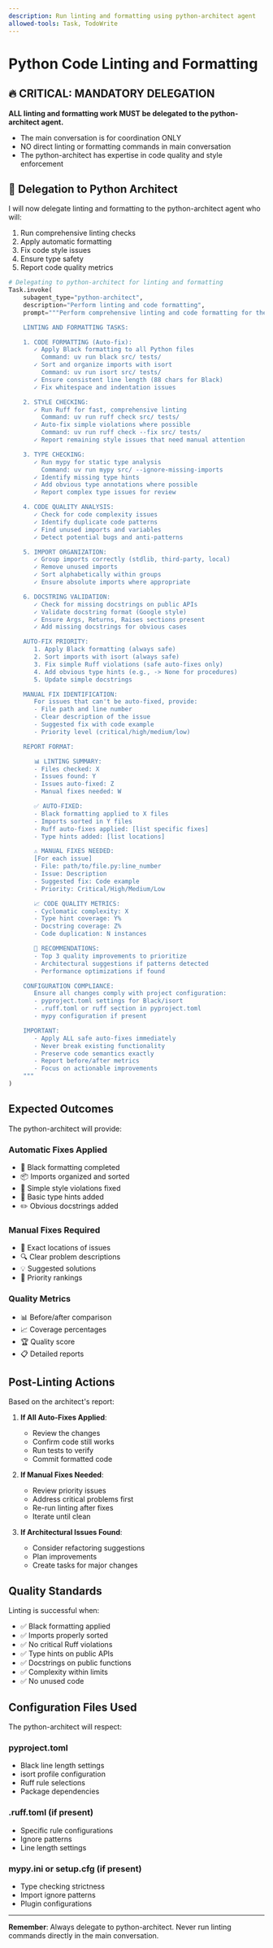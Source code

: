 ```yaml
---
description: Run linting and formatting using python-architect agent
allowed-tools: Task, TodoWrite
---
```


# Python Code Linting and Formatting

## 🔥 CRITICAL: MANDATORY DELEGATION

**ALL linting and formatting work MUST be delegated to the python-architect agent.**
- The main conversation is for coordination ONLY
- NO direct linting or formatting commands in main conversation
- The python-architect has expertise in code quality and style enforcement

## 🎯 Delegation to Python Architect

I will now delegate linting and formatting to the python-architect agent who will:
1. Run comprehensive linting checks
2. Apply automatic formatting
3. Fix code style issues
4. Ensure type safety
5. Report code quality metrics

```python
# Delegating to python-architect for linting and formatting
Task.invoke(
    subagent_type="python-architect",
    description="Perform linting and code formatting",
    prompt="""Perform comprehensive linting and code formatting for the project.

    LINTING AND FORMATTING TASKS:

    1. CODE FORMATTING (Auto-fix):
       ✓ Apply Black formatting to all Python files
         Command: uv run black src/ tests/
       ✓ Sort and organize imports with isort
         Command: uv run isort src/ tests/
       ✓ Ensure consistent line length (88 chars for Black)
       ✓ Fix whitespace and indentation issues

    2. STYLE CHECKING:
       ✓ Run Ruff for fast, comprehensive linting
         Command: uv run ruff check src/ tests/
       ✓ Auto-fix simple violations where possible
         Command: uv run ruff check --fix src/ tests/
       ✓ Report remaining style issues that need manual attention

    3. TYPE CHECKING:
       ✓ Run mypy for static type analysis
         Command: uv run mypy src/ --ignore-missing-imports
       ✓ Identify missing type hints
       ✓ Add obvious type annotations where possible
       ✓ Report complex type issues for review

    4. CODE QUALITY ANALYSIS:
       ✓ Check for code complexity issues
       ✓ Identify duplicate code patterns
       ✓ Find unused imports and variables
       ✓ Detect potential bugs and anti-patterns

    5. IMPORT ORGANIZATION:
       ✓ Group imports correctly (stdlib, third-party, local)
       ✓ Remove unused imports
       ✓ Sort alphabetically within groups
       ✓ Ensure absolute imports where appropriate

    6. DOCSTRING VALIDATION:
       ✓ Check for missing docstrings on public APIs
       ✓ Validate docstring format (Google style)
       ✓ Ensure Args, Returns, Raises sections present
       ✓ Add missing docstrings for obvious cases

    AUTO-FIX PRIORITY:
       1. Apply Black formatting (always safe)
       2. Sort imports with isort (always safe)
       3. Fix simple Ruff violations (safe auto-fixes only)
       4. Add obvious type hints (e.g., -> None for procedures)
       5. Update simple docstrings

    MANUAL FIX IDENTIFICATION:
       For issues that can't be auto-fixed, provide:
       - File path and line number
       - Clear description of the issue
       - Suggested fix with code example
       - Priority level (critical/high/medium/low)

    REPORT FORMAT:

       📊 LINTING SUMMARY:
       - Files checked: X
       - Issues found: Y
       - Issues auto-fixed: Z
       - Manual fixes needed: W

       ✅ AUTO-FIXED:
       - Black formatting applied to X files
       - Imports sorted in Y files
       - Ruff auto-fixes applied: [list specific fixes]
       - Type hints added: [list locations]

       ⚠️ MANUAL FIXES NEEDED:
       [For each issue]
       - File: path/to/file.py:line_number
       - Issue: Description
       - Suggested fix: Code example
       - Priority: Critical/High/Medium/Low

       📈 CODE QUALITY METRICS:
       - Cyclomatic complexity: X
       - Type hint coverage: Y%
       - Docstring coverage: Z%
       - Code duplication: N instances

       🎯 RECOMMENDATIONS:
       - Top 3 quality improvements to prioritize
       - Architectural suggestions if patterns detected
       - Performance optimizations if found

    CONFIGURATION COMPLIANCE:
       Ensure all changes comply with project configuration:
       - pyproject.toml settings for Black/isort
       - .ruff.toml or ruff section in pyproject.toml
       - mypy configuration if present

    IMPORTANT:
       - Apply ALL safe auto-fixes immediately
       - Never break existing functionality
       - Preserve code semantics exactly
       - Report before/after metrics
       - Focus on actionable improvements
    """
)
```

## Expected Outcomes

The python-architect will provide:

### Automatic Fixes Applied
- 🎨 Black formatting completed
- 📦 Imports organized and sorted
- 🔧 Simple style violations fixed
- 📝 Basic type hints added
- ✏️ Obvious docstrings added

### Manual Fixes Required
- 📍 Exact locations of issues
- 🔍 Clear problem descriptions
- 💡 Suggested solutions
- 🎯 Priority rankings

### Quality Metrics
- 📊 Before/after comparison
- 📈 Coverage percentages
- 🏆 Quality score
- 📋 Detailed reports

## Post-Linting Actions

Based on the architect's report:

1. **If All Auto-Fixes Applied**:
   - Review the changes
   - Confirm code still works
   - Run tests to verify
   - Commit formatted code

2. **If Manual Fixes Needed**:
   - Review priority issues
   - Address critical problems first
   - Re-run linting after fixes
   - Iterate until clean

3. **If Architectural Issues Found**:
   - Consider refactoring suggestions
   - Plan improvements
   - Create tasks for major changes

## Quality Standards

Linting is successful when:
- ✅ Black formatting applied
- ✅ Imports properly sorted
- ✅ No critical Ruff violations
- ✅ Type hints on public APIs
- ✅ Docstrings on public functions
- ✅ Complexity within limits
- ✅ No unused code

## Configuration Files Used

The python-architect will respect:

### pyproject.toml
- Black line length settings
- isort profile configuration
- Ruff rule selections
- Package dependencies

### .ruff.toml (if present)
- Specific rule configurations
- Ignore patterns
- Line length settings

### mypy.ini or setup.cfg (if present)
- Type checking strictness
- Import ignore patterns
- Plugin configurations

---
**Remember**: Always delegate to python-architect. Never run linting commands directly in the main conversation.